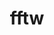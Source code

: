 ---
title: "fftw"
layout: cache
categories: [package, develop-2025-03-30]
meta: {"compilers": ["cce@18.0.0", "gcc@11.4.0", "intel-oneapi-compilers@2024.2.1"], "num_specs": 14, "num_specs_by_stack": {"e4s": 5, "e4s-cray-rhel": 1, "e4s-neoverse-v2": 4, "e4s-oneapi": 2, "hep": 2, "root": 14}, "oss": ["rhel8", "ubuntu22.04"], "platforms": ["linux"], "stacks": ["e4s", "e4s-cray-rhel", "e4s-neoverse-v2", "e4s-oneapi", "hep", "root"], "targets": ["neoverse_v2", "x86_64_v3"], "versions": ["3.3.10"]}
spec_details: [{"compiler": "gcc@11.4.0", "hash": "2gxuz3oicn2tu7sjxiwzj4eakirstgrv", "os": "ubuntu22.04", "platform": "linux", "size": "-", "stacks": ["e4s-neoverse-v2", "root"], "target": "neoverse_v2", "variants": ["build_system=autotools", "+mpi", "~openmp", "patches:=872cff9", "~pfft_patches", "precision:=double,float", "+shared"], "versions": ["3.3.10"]}, {"compiler": "gcc@11.4.0", "hash": "2ijalzlycbzpd5rrgjdtiy2tkzjpgoxn", "os": "ubuntu22.04", "platform": "linux", "size": "-", "stacks": ["hep", "root"], "target": "x86_64_v3", "variants": ["build_system=autotools", "+mpi", "~openmp", "patches:=872cff9", "~pfft_patches", "precision:=double,float", "+shared"], "versions": ["3.3.10"]}, {"compiler": "gcc@11.4.0", "hash": "4cefaggkqdbjcgkwpyrulbqavlrgucw6", "os": "ubuntu22.04", "platform": "linux", "size": "-", "stacks": ["hep", "root"], "target": "x86_64_v3", "variants": ["build_system=autotools", "+mpi", "~openmp", "patches:=872cff9", "~pfft_patches", "precision:=double,float", "+shared"], "versions": ["3.3.10"]}, {"compiler": "intel-oneapi-compilers@2024.2.1", "hash": "axekia5jfkqdxz3emfl7uq75745lcrpf", "os": "ubuntu22.04", "platform": "linux", "size": "-", "stacks": ["e4s-oneapi", "root"], "target": "x86_64_v3", "variants": ["build_system=autotools", "+mpi", "~openmp", "patches:=872cff9", "~pfft_patches", "precision:=double,float", "+shared"], "versions": ["3.3.10"]}, {"compiler": "gcc@11.4.0", "hash": "c4rsz6f2ryojpnsplckpov353b75u7h2", "os": "ubuntu22.04", "platform": "linux", "size": "-", "stacks": ["e4s", "root"], "target": "x86_64_v3", "variants": ["build_system=autotools", "+mpi", "+openmp", "patches:=872cff9", "~pfft_patches", "precision:=double,float", "+shared"], "versions": ["3.3.10"]}, {"compiler": "intel-oneapi-compilers@2024.2.1", "hash": "e4ol7efdr3feyteubuhmqf4bucejdq6m", "os": "ubuntu22.04", "platform": "linux", "size": "-", "stacks": ["e4s-oneapi", "root"], "target": "x86_64_v3", "variants": ["build_system=autotools", "+mpi", "+openmp", "patches:=872cff9", "~pfft_patches", "precision:=double,float", "+shared"], "versions": ["3.3.10"]}, {"compiler": "gcc@11.4.0", "hash": "ef56m4acrmqholr3ndl4u23m6k3bwqs5", "os": "ubuntu22.04", "platform": "linux", "size": "-", "stacks": ["e4s-neoverse-v2", "root"], "target": "neoverse_v2", "variants": ["build_system=autotools", "+mpi", "+openmp", "patches:=872cff9", "~pfft_patches", "precision:=double,float", "+shared"], "versions": ["3.3.10"]}, {"compiler": "gcc@11.4.0", "hash": "hhwu76lo4m4bkbpz226fcwe5eim2fbfd", "os": "ubuntu22.04", "platform": "linux", "size": "-", "stacks": ["e4s", "root"], "target": "x86_64_v3", "variants": ["build_system=autotools", "+mpi", "+openmp", "patches:=872cff9", "~pfft_patches", "precision:=double,float", "+shared"], "versions": ["3.3.10"]}, {"compiler": "gcc@11.4.0", "hash": "hubunjqsfmdsq2m2wyjvmqoxfj5p4txk", "os": "ubuntu22.04", "platform": "linux", "size": "-", "stacks": ["e4s-neoverse-v2", "root"], "target": "neoverse_v2", "variants": ["build_system=autotools", "+mpi", "+openmp", "patches:=872cff9", "~pfft_patches", "precision:=double,float", "+shared"], "versions": ["3.3.10"]}, {"compiler": "gcc@11.4.0", "hash": "hyvfgfh27kogv5fiwap6gb77c34wkizn", "os": "ubuntu22.04", "platform": "linux", "size": "-", "stacks": ["e4s", "root"], "target": "x86_64_v3", "variants": ["build_system=autotools", "+mpi", "~openmp", "patches:=872cff9", "~pfft_patches", "precision:=double,float", "+shared"], "versions": ["3.3.10"]}, {"compiler": "cce@18.0.0", "hash": "npc7lkumluj6fubfugteiqbekedvahv2", "os": "rhel8", "platform": "linux", "size": "-", "stacks": ["e4s-cray-rhel", "root"], "target": "x86_64_v3", "variants": ["build_system=autotools", "+mpi", "~openmp", "patches:=872cff9", "~pfft_patches", "precision:=double,float", "+shared"], "versions": ["3.3.10"]}, {"compiler": "gcc@11.4.0", "hash": "nwnihgihkj2x44yrmh6jx3ipp7mg3hk6", "os": "ubuntu22.04", "platform": "linux", "size": "-", "stacks": ["e4s", "root"], "target": "x86_64_v3", "variants": ["build_system=autotools", "+mpi", "+openmp", "patches:=872cff9", "~pfft_patches", "precision:=double,float", "+shared"], "versions": ["3.3.10"]}, {"compiler": "gcc@11.4.0", "hash": "zgbcd6apltsmakylftacpzi4xl6eyfx6", "os": "ubuntu22.04", "platform": "linux", "size": "-", "stacks": ["e4s", "root"], "target": "x86_64_v3", "variants": ["build_system=autotools", "+mpi", "~openmp", "patches:=872cff9", "~pfft_patches", "precision:=double,float", "+shared"], "versions": ["3.3.10"]}, {"compiler": "gcc@11.4.0", "hash": "zr7hkj5tei7up2qoljzmx6chip64uk6x", "os": "ubuntu22.04", "platform": "linux", "size": "-", "stacks": ["e4s-neoverse-v2", "root"], "target": "neoverse_v2", "variants": ["build_system=autotools", "+mpi", "+openmp", "patches:=872cff9", "~pfft_patches", "precision:=double,float", "+shared"], "versions": ["3.3.10"]}]
---